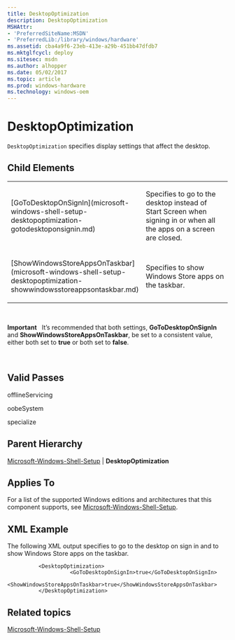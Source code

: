 ```yaml
---
title: DesktopOptimization
description: DesktopOptimization
MSHAttr:
- 'PreferredSiteName:MSDN'
- 'PreferredLib:/library/windows/hardware'
ms.assetid: cba4a9f6-23eb-413e-a29b-451bb47dfdb7
ms.mktglfcycl: deploy
ms.sitesec: msdn
ms.author: alhopper
ms.date: 05/02/2017
ms.topic: article
ms.prod: windows-hardware
ms.technology: windows-oem
---
```


# DesktopOptimization


`DesktopOptimization` specifies display settings that affect the desktop.

## Child Elements


<table>
<colgroup>
<col width="50%" />
<col width="50%" />
</colgroup>
<tbody>
<tr class="odd">
<td><p>[GoToDesktopOnSignIn](microsoft-windows-shell-setup-desktopoptimization-gotodesktoponsignin.md)</p></td>
<td><p>Specifies to go to the desktop instead of Start Screen when signing in or when all the apps on a screen are closed.</p></td>
</tr>
<tr class="even">
<td><p>[ShowWindowsStoreAppsOnTaskbar](microsoft-windows-shell-setup-desktopoptimization-showwindowsstoreappsontaskbar.md)</p></td>
<td><p>Specifies to show Windows Store apps on the taskbar.</p></td>
</tr>
</tbody>
</table>

 

**Important**  
It’s recommended that both settings, **GoToDesktopOnSignIn** and **ShowWindowsStoreAppsOnTaskbar**, be set to a consistent value, either both set to **true** or both set to **false**.

 

## Valid Passes


offlineServicing

oobeSystem

specialize

## Parent Hierarchy


[Microsoft-Windows-Shell-Setup](microsoft-windows-shell-setup.md) | **DesktopOptimization**

## Applies To


For a list of the supported Windows editions and architectures that this component supports, see [Microsoft-Windows-Shell-Setup](microsoft-windows-shell-setup.md).

## XML Example


The following XML output specifies to go to the desktop on sign in and to show Windows Store apps on the taskbar.

``` syntax
          <DesktopOptimization>
                    <GoToDesktopOnSignIn>true</GoToDesktopOnSignIn>
                    <ShowWindowsStoreAppsOnTaskbar>true</ShowWindowsStoreAppsOnTaskbar>
          </DesktopOptimization>
```

## Related topics


[Microsoft-Windows-Shell-Setup](microsoft-windows-shell-setup.md)

 

 







